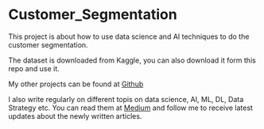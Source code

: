 # Customer_Segmentation
This project is about how to use data science and AI techniques to do the customer segmentation. 

The dataset is downloaded from Kaggle, you can also download it form this repo and use it.


My other projects can be found at [Github](https://github.com/cnaseeb)

I also write regularly on different topis on data science, AI, ML, DL, Data Strategy etc. You can read them at [Medium](https://medium.com/@channaseeb) and follow me to receive latest updates about the newly written articles. 
